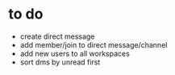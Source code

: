 # to do
- create direct message
- add member/join to direct message/channel
- add new users to all workspaces
- sort dms by unread first
